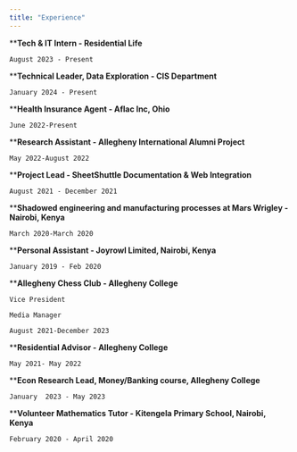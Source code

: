 ```yaml
---
title: "Experience"
---
```


****Tech & IT Intern - Residential Life**
  
    August 2023 - Present

****Technical Leader, Data Exploration - CIS Department**
  
    January 2024 - Present

****Health Insurance Agent - Aflac Inc, Ohio**

    June 2022-Present

****Research Assistant - Allegheny International Alumni Project**

    May 2022-August 2022

****Project Lead - SheetShuttle Documentation & Web Integration**

    August 2021 - December 2021

****Shadowed engineering and manufacturing processes at Mars Wrigley -  Nairobi, Kenya**  

    March 2020-March 2020

****Personal Assistant - Joyrowl Limited, Nairobi, Kenya**

    January 2019 - Feb 2020

****Allegheny Chess Club - Allegheny College**

    Vice President 

    Media Manager

    August 2021-December 2023

****Residential Advisor - Allegheny College**  

    May 2021- May 2022

****Econ Research Lead, Money/Banking course, Allegheny College**

    January  2023 - May 2023

****Volunteer Mathematics Tutor - Kitengela Primary School, Nairobi, Kenya**  

    February 2020 - April 2020
